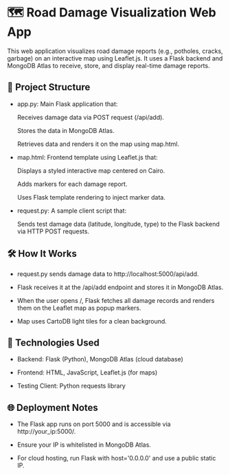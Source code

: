 # 🗺️ Road Damage Visualization Web App
This web application visualizes road damage reports (e.g., potholes, cracks, garbage) on an interactive map using Leaflet.js. It uses a Flask backend and MongoDB Atlas to receive, store, and display real-time damage reports.

## 📂 Project Structure
- app.py: Main Flask application that:

  Receives damage data via POST request (/api/add).

  Stores the data in MongoDB Atlas.

  Retrieves data and renders it on the map using map.html.

- map.html: Frontend template using Leaflet.js that:

  Displays a styled interactive map centered on Cairo.

  Adds markers for each damage report.

  Uses Flask template rendering to inject marker data.

- request.py: A sample client script that:

  Sends test damage data (latitude, longitude, type) to the Flask backend via HTTP POST requests.

## 🛠️ How It Works
- request.py sends damage data to http://localhost:5000/api/add.

- Flask receives it at the /api/add endpoint and stores it in MongoDB Atlas.

- When the user opens /, Flask fetches all damage records and renders them on the Leaflet map as popup markers.

- Map uses CartoDB light tiles for a clean background.

## 🔧 Technologies Used
- Backend: Flask (Python), MongoDB Atlas (cloud database)

- Frontend: HTML, JavaScript, Leaflet.js (for maps)

- Testing Client: Python requests library

## 🌐 Deployment Notes
- The Flask app runs on port 5000 and is accessible via http://your_ip:5000/.

- Ensure your IP is whitelisted in MongoDB Atlas.

- For cloud hosting, run Flask with host='0.0.0.0' and use a public static IP.